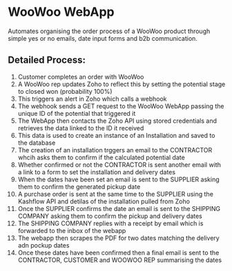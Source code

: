WooWoo WebApp
=============

Automates organising the order process of a WooWoo product through simple yes or no emails, date input forms and b2b communication. 

Detailed Process:
----------------
1. Customer completes an order with WooWoo
2. A WooWoo rep updates Zoho to reflect this by setting the potential stage to closed won (probability 100%)
3. This triggers an alert in Zoho which calls a webhook
4. The webhook sends a GET request to the WooWoo WebApp passing the unique ID of the potential that triggered it
5. The WebApp then contacts the Zoho API using stored credentials and retrieves the data linked to the ID it received
6. This data is used to create an instance of an Installation and saved to the database
7. The creation of an installation trggers an email to the CONTRACTOR whcih asks them to confirm if the calculated potential date
8. Whether confirmed or not the CONTRACTOR is sent another email with a link to a form to set the installation and delivery dates
9. When the dates have been set an email is sent to the SUPPLIER asking them to confirm the generated pickup date
10. A purchase order is sent at the same time to the SUPPLIER using the Kashflow API and detilas of the installation pulled from Zoho
11. Once the SUPPLIER confirms the date an email is sent to the SHIPPING COMPANY asking them to confirm the pickup and delivery dates
12. The SHIPPING COMPANY replies with a receipt by email which is forwarded to the inbox of the webapp
13. The webapp then scrapes the PDF for two dates matching the delivery adn pockup dates
14. Once these dates have been confirmed then a final email is sent to the CONTRACTOR, CUSTOMER and WOOWOO REP summarising the dates
